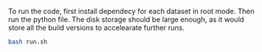 To run the code, first install dependecy for each dataset in root mode. Then run the python file. 
The disk storage should be large enough, as it would store all the build versions to accelearate further runs. 

```bash
bash run.sh
```
